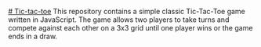 [# Tic-tac-toe](https://siwani-tech.github.io/Tic-tac-toe/)
This repository contains a simple  classic Tic-Tac-Toe game written in JavaScript. The game allows two players to take turns and compete against each other on a 3x3 grid until one player wins or the game ends in a draw.
